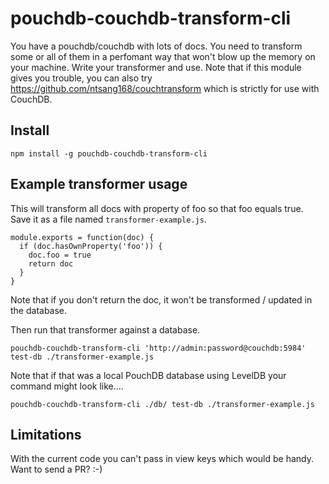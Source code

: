 # pouchdb-couchdb-transform-cli

You have a pouchdb/couchdb with lots of docs. You need to transform some or all of them in a perfomant way that won't blow up the memory on your machine. Write your transformer and use. Note that if this module gives you trouble, you can also try https://github.com/ntsang168/couchtransform which is strictly for use with CouchDB.

## Install
```
npm install -g pouchdb-couchdb-transform-cli
```

## Example transformer usage
This will transform all docs with property of foo so that foo equals true. Save it as a file named `transformer-example.js`.
```
module.exports = function(doc) {
  if (doc.hasOwnProperty('foo')) {
    doc.foo = true
    return doc
  }
}
```
Note that if you don't return the doc, it won't be transformed / updated in the database.

Then run that transformer against a database.
```
pouchdb-couchdb-transform-cli 'http://admin:password@couchdb:5984' test-db ./transformer-example.js
```

Note that if that was a local PouchDB database using LevelDB your command might look like....
```
pouchdb-couchdb-transform-cli ./db/ test-db ./transformer-example.js
```

## Limitations
With the current code you can't pass in view keys which would be handy. Want to send a PR? :-)

